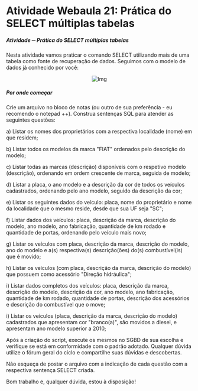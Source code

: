 # Atividade Webaula 21: Prática do SELECT múltiplas tabelas
##### Atividade ─ Prática do SELECT múltiplas tabelas

Nesta atividade vamos praticar o comando SELECT utilizando mais de uma tabela como fonte de recuperação de dados. Seguimos com o modelo de dados já conhecido por você:

<div style="text-align:center;">
    <img src="https://imgur.com/ueSmPpH.png" alt="Img">
</div>

##### Por onde começar
Crie um arquivo no bloco de notas (ou outro de sua preferência - eu recomendo o notepad ++). Construa sentenças SQL para atender as seguintes questões:

a)     Listar os nomes dos proprietários com a respectiva localidade (nome) em que residem;

b)     Listar todos os modelos da marca "FIAT" ordenados pelo descrição do modelo;

c)     Listar todas as marcas (descrição) disponíveis com o respetivo modelo (descrição), ordenando em ordem crescente de marca, seguida de modelo;

d)     Listar a placa, o ano modelo e a descrição da cor de todos os veículos cadastrados, ordenando pelo ano modelo, seguido da descrição da cor;

e)     Listar os seguintes dados do veículo: placa, nome do proprietário e nome da localidade que o mesmo reside, desde que sua UF seja "SC";

f)     Listar dados dos veículos: placa, descrição da marca, descrição do modelo, ano modelo, ano fabricação, quantidade de km rodado e quantidade de portas, ordenando pelo veículo mais novo;

g)      Listar os veículos com placa, descrição da marca, descrição do modelo, ano do modelo e a(s) respectiva(s) descrição(ões) do(s) combustível(is) que é movido;

h)     Listar os veículos (com placa, descrição da marca, descrição do modelo) que possuem como acessório "Direção hidráulica";

i)     Listar dados completos dos veículos: placa, descrição da marca, descrição do modelo, descrição da cor, ano modelo, ano fabricação, quantidade de km rodado, quantidade de portas, descrição dos acessórios e descrição do combustível que o move;

i)      Listar os veículos (placa, descrição da marca, descrição do modelo) cadastrados que apresentam cor "branco(a)", são movidos a diesel, e apresentam ano modelo superior a 2010;

Após a criação do script, execute os mesmos no SGBD de sua escolha e verifique se está em conformidade com o padrão adotado. Qualquer dúvida utilize o fórum geral do ciclo e compartilhe suas dúvidas e descobertas.

Não esqueça de postar o arquivo com a indicação de cada questão com a respectiva sentença SELECT criada.

Bom trabalho e, qualquer dúvida, estou à disposição!